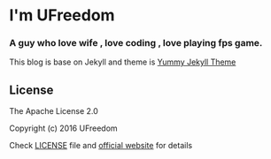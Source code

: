 # I'm UFreedom
### A guy who love wife , love coding , love playing fps game.

This blog is base on Jekyll and theme is [Yummy Jekyll Theme](https://github.com/DONGChuan/Yummy-Jekyll)


## License

The Apache License 2.0

Copyright (c) 2016 UFreedom

Check [LICENSE](https://github.com/UFreedom/UFreedom.github.io/blob/master/LICENSE) file and [official website](http://www.apache.org/licenses/LICENSE-2.0) for details
